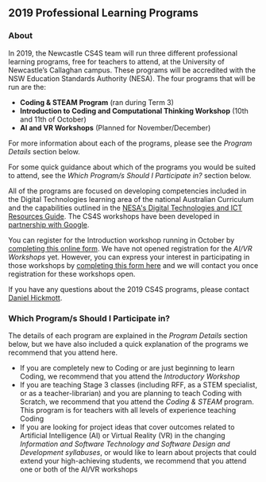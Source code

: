 ## 2019 Professional Learning Programs

### About

In 2019, the Newcastle CS4S team will run three different professional learning programs, free for teachers to attend, at the University of Newcastle’s Callaghan campus. These programs will be accredited with the NSW Education Standards Authority (NESA). The four programs that will be run are the:

- **Coding & STEAM Program** (ran during Term 3)
- **Introduction to Coding and Computational Thinking Workshop** (10th and 11th of October)
- **AI and VR Workshops** (Planned for November/December)

For more information about each of the programs, please see the *Program Details* section below. 

For some quick guidance about which of the programs you would be suited to attend, see the *Which Program/s Should I Participate in?* section below.

All of the programs are focused on developing competencies included in the Digital Technologies learning area of the national Australian Curriculum and the capabilities outlined in the [NESA's Digital Technologies and ICT Resources Guide](http://educationstandards.nsw.edu.au/wps/portal/nesa/k-10/learning-areas/technologies/coding-across-the-curriculum). The CS4S workshops have been developed in [partnership with Google](https://edu.google.com/computer-science/educator-grants/#?modal_active=none).

You can register for the Introduction workshop running in October by [completing this online form](https://forms.gle/m4Zqdbua1m5sdZxF7).
We have not opened registration for the *AI/VR Workshops* yet.
However, you can express your interest in participating in those workshops by [completing this form here](https://forms.gle/874cYsVnU8HwTqGc9) and we will contact you once registration for these workshops open.

If you have any questions about the 2019 CS4S programs, please contact [Daniel Hickmott](mailto:daniel.hickmott@uon.edu.au?Subject=CS4S%20PD%20Query).

### Which Program/s Should I Participate in?

The details of each program are explained in the *Program Details* section below, but we have also included a quick explanation of the programs we recommend that you attend here.

- If you are completely new to Coding or are just beginning to learn Coding, we recommend that you attend the *Introductory Workshop*
- If you are teaching Stage 3 classes (including RFF, as a STEM specialist, or as a teacher-librarian) and you are planning to teach Coding with Scratch, we recommend that you attend the *Coding & STEAM* program. This program is for teachers with all levels of experience teaching Coding
- If you are looking for project ideas that cover outcomes related to Artificial Intelligence (AI) or Virtual Reality (VR) in the changing *Information and Software Technology and Software Design and Development syllabuses*, or would like to learn about projects that could extend your high-achieving students, we recommend that you attend one or both of the AI/VR workshops
